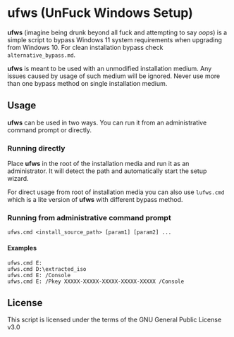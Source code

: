 ufws (UnFuck Windows Setup)
===========================
**ufws** (imagine being drunk beyond all fuck and attempting to say _oops_)
is a simple script to bypass Windows 11 system requirements when upgrading from
Windows 10. For clean installation bypass check `alternative_bypass.md`.

**ufws** is meant to be used with an unmodified installation medium. Any issues
caused by usage of such medium will be ignored. Never use more than one bypass
method on single installation medium.

Usage
-----
**ufws** can be used in two ways. You can run it from an administrative command
prompt or directly.

### Running directly
Place **ufws** in the root of the installation media and run it as an
administrator. It will detect the path and automatically start the setup wizard.

For direct usage from root of installation media you can also use `lufws.cmd`
which is a lite version of **ufws** with different bypass method.

### Running from administrative command prompt
```
ufws.cmd <install_source_path> [param1] [param2] ...
```

#### Examples
```
ufws.cmd E:
ufws.cmd D:\extracted_iso
ufws.cmd E: /Console
ufws.cmd E: /Pkey XXXXX-XXXXX-XXXXX-XXXXX-XXXXX /Console
```

License
-------
This script is licensed under the terms of the GNU General Public License v3.0
